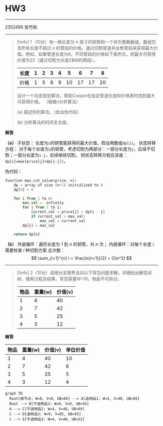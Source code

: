 # HW3

---

2352495  张竹和

---

> [!info]
> 1（10分）有一根长度为 n 英寸的铜管和一个非负整数数组，数组包含所有长度不超过 n 的管段的价格。通过切割管道并出售管段来获得最大价值。例如，如果管道长度为8，不同管段的价格如下表所示，则最大可获得价值为22（通过切割为长度2和6的两段）。
> 
> | 长度  | 1   | 2   | 3   | 4   | 5   | 6   | 7   | 8   |
> | --- | --- | --- | --- | --- | --- | --- | --- | --- |
> | 价格  | 1   | 5   | 8   | 9   | 10  | 17  | 17  | 20  |
> 
> 设计一个动态规划算法，帮助Cooper在给定管道长度和价格表时找到最大可获得价值。 （根据n分析算法）
> 
> (a) 描述你的算法。（给出伪代码） 
> 
> (b) 分析算法的时间复杂度。

**解答**

**（a）** 
子状态：
    长度为`i`的铜管能获得的最大价值，假设用数组`dp[i]`。
   状态转移方程：
    对于每个长度为`i`的铜管，考虑切割为两部分：一部分长度为`j`，后续不切割；一部分长度为`i-j`，后续继续切割。
    则状态转移方程应该是：`dp[i]=max(price[j]+dp[i-j])`。

伪代码：
```python
function max_cut_value(price, n):
    dp = array of size (n+1) initialized to 0
    dp[0] = 0

    for i from 1 to n:
        max_val = -infinity
        for j from 1 to i:
            current_val = price[j] + dp[i - j]
            if current_val > max_val:
                max_val = current_val
        dp[i] = max_val

    return dp[n]
```

**（b）** 
外层循环：遍历长度为 $1$ 到 $n$ 的铜管，共 $n$ 次；
内层循环：对每个长度 $i$ 需要检查 $i$ 种切割方案
总次数：
$$
\sum_{i=1}^{n} i = \frac{n(n+1)}{2} = O(n^2)
$$

---

> [!info] 
> 2（10分）请⽤分⽀限界法对以下背包问题求解。详细给出解空间树，搜索过程及结果。背包容量W=10，物品不可拆分。
> 
> | 物品 | 重量(w) | 价值(v) |
> | --- | --- | --- | 
> | 1 | 4 | 40 |
> | 2 | 7 | 42 | 
> | 3 | 5 | 25 | 
> | 4 | 3 | 12 |

**解答**

| 物品 | 重量(w) | 价值(v) | 单位价值 |
| --- | --- | --- | --- |
| 1 | 4 | 40 | 10 |
| 2 | 7 | 42 | 6 |
| 3 | 5 | 25 | 5 |
| 4 | 3 | 12 | 4 |



```mermaid
graph TD
  Root[根节点: W=0, V=0, UB=69] --> A[选物品1: W=4, V=40, UB=69]
  Root --> B[不选物品1: W=0, V=0, UB=54]
  A --> C[不选物品2: W=4, V=40, UB=69]
  C --> D[选物品3: W=9, V=65, UB=65]
  C --> E[不选物品3: W=4, V=40, UB=52]
```


